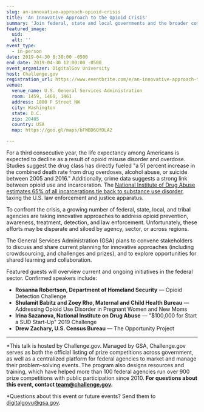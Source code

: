 ```yaml
---
slug: an-innovative-approach-opioid-crisis
title: 'An Innovative Approach to the Opioid Crisis'
summary: 'Join federal, state and local governments and the broader community in an exploration of crowdsourcing approaches to address the opioid crisis&#46;  '
featured_image: 
  uid: 
  alt: ''
event_type: 
  - in-person
date: 2019-04-30 8:30:00 -0500
end_date: 2019-04-30 12:00:00 -0500
event_organizer: DigitalGov University
host: Challenge.gov
registration_url: https://www.eventbrite.com/e/an-innovative-approach-to-the-opioid-crisis-tickets-59961379099
venue: 
  venue_name: U.S. General Services Administration
  room: 1459, 1460, 1461
  address: 1800 F Street NW
  city: Washington
  state: D.C.
  zip: 20405
  country: USA
  map: https://goo.gl/maps/bFWBD6QfDLA2

---
```


For a third consecutive year, the life expectancy among Americans is expected to decline as a result of opioid misuse disorder and overdose. Studies suggest the drug class has directly fueled "a 51 percent increase in the combined death rate from drug overdoses, alcohol abuse, or suicide between 2005 and 2016." Additionally, crime data suggests a strong link between opioid use and incarceration. The [National Institute of Drug Abuse estimates 65% of all incarcerations tie back to substance use disorder](https://www.drugabuse.gov/publications/treating-opioid-addiction-in-criminal-justice-settings/treating-opioid-addiction-in-criminal-justice-settings), taxing the U.S. law enforcement and justice apparatus.

To confront the crisis, a growing number of federal, state, local, and tribal agencies are taking innovative approaches to address opioid prevention, awareness, treatment, detection, and law enforcement. Unfortunately, these efforts may be disparate and siloed by agency, sector, or across regions.

The General Services Administration (GSA) plans to convene stakeholders to discuss and share current planning for innovative approaches (including crowdsourcing, and challenges and prizes), and to explore opportunities for shared learning and collaboration.

Featured guests will overview current and ongoing initiatives in the federal sector. Confirmed speakers include: 

- **Rosanna Robertson, Department of Homeland Security** — Opioid Detection Challenge 
- **Shulamit Babitz and Zoey Rho, Maternal and Child Health Bureau** — Addressing Opioid Use Disorder in Pregnant Women and New Moms 
- **Irina Sazanova, National Institute on Drug Abuse** — "$100,000 for Start a SUD Start-Up" 2019 Challenge 
- **Drew Zachary, U.S. Census Bureau** — The Opportunity Project 

---

*This talk is hosted by Challenge.gov. Managed by GSA, Challenge.gov serves as both the official listing of prize competitions across government, as well as a centralized platform for federal agencies to market and manage their problem-solving events. The program also designs resources and training, which have helped more than 100 federal agencies run over 900 prize competitions with public participation since 2010. **For questions about this event, contact [team@challenge.gov](mailto:team@challenge.gov).**

*Questions about this event or future events? Send them to [digitalgovu@gsa.gov](mailto:digitalgovu@gsa.gov). 
